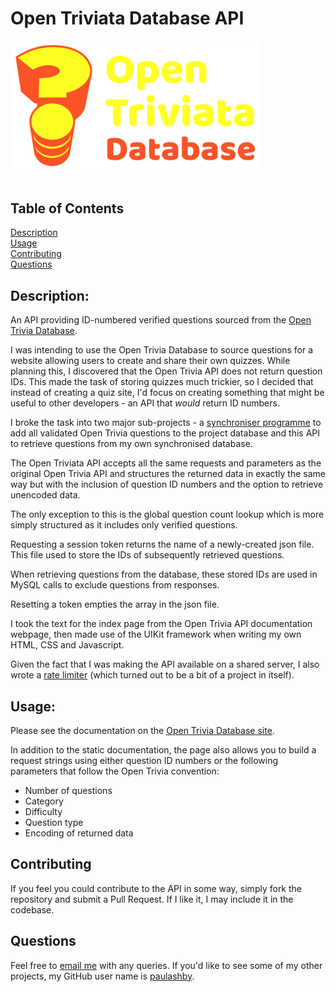 # Open Triviata Database API

<img src="./public/img/open-triviata-logo.svg" width="400" alt="Open Triviata logo"><br /><br />

## Table of Contents

[Description](#description)<br />[Usage](#usage)<br />[Contributing](#contributing)<br />[Questions](#questions)<br />
## Description:
An API providing ID-numbered verified questions sourced from the [Open Trivia Database](https://opentdb.com/).

I was intending to use the Open Trivia Database to source questions for a website allowing users to create and share their own quizzes. While planning this, I discovered that the Open Trivia API does not return question IDs. This made the task of storing quizzes much trickier, so I decided that instead of creating a quiz site, I'd focus on creating something that might be useful to other developers - an API that *would* return ID numbers.

I broke the task into two major sub-projects - a [synchroniser programme](https://github.com/paulashby/open-triviata-synchroniser-php) to add all validated Open Trivia questions to the project database and this API to retrieve questions from my own synchronised database.

The Open Triviata API accepts all the same requests and parameters as the original Open Trivia API and structures the returned data in exactly the same way but with the inclusion of question ID numbers and the option to retrieve unencoded data.

The only exception to this is the global question count lookup which is more simply structured as it includes only verified questions.

Requesting a session token returns the name of a newly-created json file.
This file used to store the IDs of subsequently retrieved questions.

When retrieving questions from the database, these stored IDs are used in MySQL calls to exclude questions from responses.

Resetting a token empties the array in the json file.

I took the text for the index page from the Open Trivia API documentation webpage, then made use of the UIKit framework when writing my own HTML, CSS and Javascript.

Given the fact that I was making the API available on a shared server, I also wrote a [rate limiter](https://github.com/paulashby/rate-limiter) (which turned out to be a bit of a project in itself). 

## Usage:
Please see the documentation on the [Open Trivia Database site](https://otriviata.com/).

In addition to the static documentation, the page also allows you to build a request strings using either question ID numbers or the following parameters that follow the Open Trivia convention:
- Number of questions
- Category
- Difficulty
- Question type
- Encoding of returned data

## Contributing

If you feel you could contribute to the API in some way, simply fork the repository and submit a Pull Request. If I like it, I may include it in the codebase.

## Questions

Feel free to [email me](mailto:paul@primitive.co?subject=OpenTriviataDatabase%20query%20from%20GitHub) with any queries. If you'd like to see some of my other projects, my GitHub user name is [paulashby](https://github.com/paulashby).
